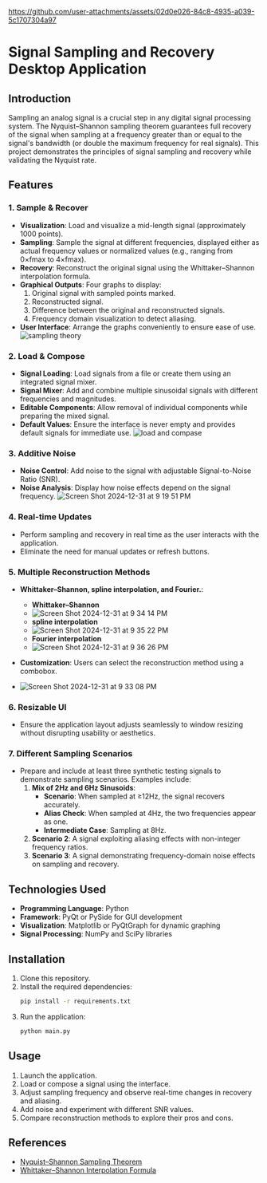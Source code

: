 
https://github.com/user-attachments/assets/02d0e026-84c8-4935-a039-5c1707304a97
# Signal Sampling and Recovery Desktop Application

## Introduction
Sampling an analog signal is a crucial step in any digital signal processing system. The Nyquist–Shannon sampling theorem guarantees full recovery of the signal when sampling at a frequency greater than or equal to the signal's bandwidth (or double the maximum frequency for real signals). This project demonstrates the principles of signal sampling and recovery while validating the Nyquist rate.

## Features

### 1. Sample & Recover
- **Visualization**: Load and visualize a mid-length signal (approximately 1000 points).
- **Sampling**: Sample the signal at different frequencies, displayed either as actual frequency values or normalized values (e.g., ranging from 0×fmax to 4×fmax).
- **Recovery**: Reconstruct the original signal using the Whittaker–Shannon interpolation formula.
- **Graphical Outputs**: Four graphs to display:
  1. Original signal with sampled points marked.
  2. Reconstructed signal.
  3. Difference between the original and reconstructed signals.
  4. Frequency domain visualization to detect aliasing.
- **User Interface**: Arrange the graphs conveniently to ensure ease of use.
![sampling theory](https://github.com/user-attachments/assets/ff5e6de0-1abf-4df7-8e6e-e13a4c41040b)

### 2. Load & Compose
- **Signal Loading**: Load signals from a file or create them using an integrated signal mixer.
- **Signal Mixer**: Add and combine multiple sinusoidal signals with different frequencies and magnitudes.
- **Editable Components**: Allow removal of individual components while preparing the mixed signal.
- **Default Values**: Ensure the interface is never empty and provides default signals for immediate use.
![load and compase](https://github.com/user-attachments/assets/7e9d5c19-d0a1-44cc-bc42-24e44d4a7313)

### 3. Additive Noise
- **Noise Control**: Add noise to the signal with adjustable Signal-to-Noise Ratio (SNR).
- **Noise Analysis**: Display how noise effects depend on the signal frequency.
![Screen Shot 2024-12-31 at 9 19 51 PM](https://github.com/user-attachments/assets/933e0641-df73-4af7-8c53-662593bd9921)


### 4. Real-time Updates
- Perform sampling and recovery in real time as the user interacts with the application.
- Eliminate the need for manual updates or refresh buttons.

### 5. Multiple Reconstruction Methods
- **Whittaker–Shannon, spline interpolation, and Fourier.**:
  - **Whittaker–Shannon**
  - ![Screen Shot 2024-12-31 at 9 34 14 PM](https://github.com/user-attachments/assets/deac92ec-10e5-4d65-935a-beec3402ed76)
  - **spline interpolation**
  - ![Screen Shot 2024-12-31 at 9 35 22 PM](https://github.com/user-attachments/assets/8767642a-797d-4391-8855-20c7c32da784)
  - **Fourier interpolation**
  - ![Screen Shot 2024-12-31 at 9 36 26 PM](https://github.com/user-attachments/assets/676f8e51-4cd5-4296-8ac4-7d76ba88b3c8)

- **Customization**: Users can select the reconstruction method using a combobox.
- ![Screen Shot 2024-12-31 at 9 33 08 PM](https://github.com/user-attachments/assets/6853db38-f3bd-41d6-92a0-5025204fa837)

### 6. Resizable UI
- Ensure the application layout adjusts seamlessly to window resizing without disrupting usability or aesthetics.

### 7. Different Sampling Scenarios
- Prepare and include at least three synthetic testing signals to demonstrate sampling scenarios. Examples include:
  1. **Mix of 2Hz and 6Hz Sinusoids**:
     - **Scenario**: When sampled at ≥12Hz, the signal recovers accurately.
     - **Alias Check**: When sampled at 4Hz, the two frequencies appear as one.
     - **Intermediate Case**: Sampling at 8Hz.
  2. **Scenario 2**: A signal exploiting aliasing effects with non-integer frequency ratios.
  3. **Scenario 3**: A signal demonstrating frequency-domain noise effects on sampling and recovery.

## Technologies Used
- **Programming Language**: Python
- **Framework**: PyQt or PySide for GUI development
- **Visualization**: Matplotlib or PyQtGraph for dynamic graphing
- **Signal Processing**: NumPy and SciPy libraries

## Installation
1. Clone this repository.
2. Install the required dependencies:
   ```bash
   pip install -r requirements.txt
   ```
3. Run the application:
   ```bash
   python main.py
   ```

## Usage
1. Launch the application.
2. Load or compose a signal using the interface.
3. Adjust sampling frequency and observe real-time changes in recovery and aliasing.
4. Add noise and experiment with different SNR values.
5. Compare reconstruction methods to explore their pros and cons.

## References
- [Nyquist–Shannon Sampling Theorem](https://en.wikipedia.org/wiki/Nyquist%E2%80%93Shannon_sampling_theorem)
- [Whittaker–Shannon Interpolation Formula](https://en.wikipedia.org/wiki/Whittaker%E2%80%93Shannon_interpolation_formula)
